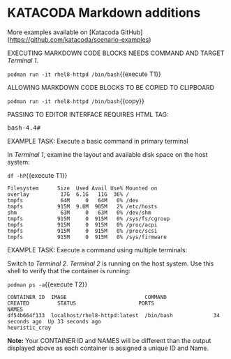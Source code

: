 # KATACODA Markdown additions
More examples available on [Katacoda GitHub] (https://github.com/katacoda/scenario-examples)

EXECUTING MARKDOWN CODE BLOCKS NEEDS COMMAND AND TARGET *Terminal 1*.

`podman run -it rhel8-httpd /bin/bash`{{execute T1}}

ALLOWING MARKDOWN CODE BLOCKS TO BE COPIED TO CLIPBOARD

`podman run -it rhel8-httpd /bin/bash`{{copy}}

PASSING TO EDITOR INTERFACE REQUIRES HTML TAG:

<pre class="file">
bash-4.4#
</pre>

EXAMPLE TASK: Execute a basic command in primary terminal

In *Terminal 1*, examine the layout and available disk space on the host system:

`df -hP`{{execute T1}}

```
Filesystem      Size  Used Avail Use% Mounted on
overlay          17G  6.1G   11G  36% /
tmpfs            64M     0   64M   0% /dev
tmpfs           915M  9.8M  905M   2% /etc/hosts
shm              63M     0   63M   0% /dev/shm
tmpfs           915M     0  915M   0% /sys/fs/cgroup
tmpfs           915M     0  915M   0% /proc/acpi
tmpfs           915M     0  915M   0% /proc/scsi
tmpfs           915M     0  915M   0% /sys/firmware
```

EXAMPLE TASK: Execute a command using multiple terminals:

Switch to *Terminal 2*.  *Terminal 2* is running on the host system.  Use this shell to verify that the container is running:

`podman ps -a`{{execute T2}}

```
CONTAINER ID  IMAGE                         COMMAND               CREATED         STATUS                    PORTS                   NAMES
df54b664f133  localhost/rhel8-httpd:latest  /bin/bash             34 seconds ago  Up 33 seconds ago                                 heuristic_cray
```

__Note:__ Your CONTAINER ID and NAMES will be different than the output displayed above as each container is assigned a unique ID and Name.
